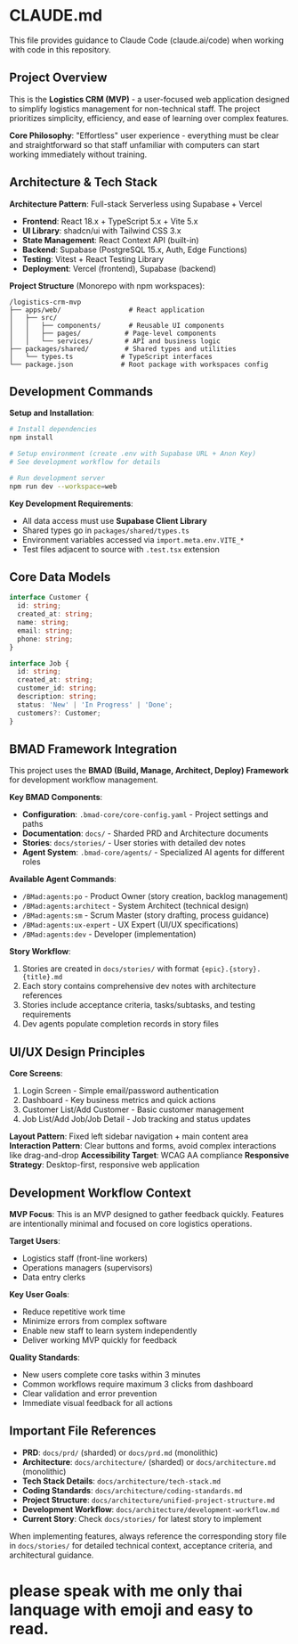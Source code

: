 # CLAUDE.md

This file provides guidance to Claude Code (claude.ai/code) when working with code in this repository.

## Project Overview

This is the **Logistics CRM (MVP)** - a user-focused web application designed to simplify logistics management for non-technical staff. The project prioritizes simplicity, efficiency, and ease of learning over complex features.

**Core Philosophy**: "Effortless" user experience - everything must be clear and straightforward so that staff unfamiliar with computers can start working immediately without training.

## Architecture & Tech Stack

**Architecture Pattern**: Full-stack Serverless using Supabase + Vercel
- **Frontend**: React 18.x + TypeScript 5.x + Vite 5.x
- **UI Library**: shadcn/ui with Tailwind CSS 3.x
- **State Management**: React Context API (built-in)
- **Backend**: Supabase (PostgreSQL 15.x, Auth, Edge Functions)
- **Testing**: Vitest + React Testing Library
- **Deployment**: Vercel (frontend), Supabase (backend)

**Project Structure** (Monorepo with npm workspaces):
```
/logistics-crm-mvp
├── apps/web/                 # React application
│   ├── src/
│   │   ├── components/       # Reusable UI components
│   │   ├── pages/           # Page-level components
│   │   └── services/        # API and business logic
├── packages/shared/         # Shared types and utilities
│   └── types.ts            # TypeScript interfaces
└── package.json            # Root package with workspaces config
```

## Development Commands

**Setup and Installation**:
```bash
# Install dependencies
npm install

# Setup environment (create .env with Supabase URL + Anon Key)
# See development workflow for details

# Run development server
npm run dev --workspace=web
```

**Key Development Requirements**:
- All data access must use **Supabase Client Library**
- Shared types go in `packages/shared/types.ts`
- Environment variables accessed via `import.meta.env.VITE_*`
- Test files adjacent to source with `.test.tsx` extension

## Core Data Models

```typescript
interface Customer {
  id: string;
  created_at: string;
  name: string;
  email: string;
  phone: string;
}

interface Job {
  id: string;
  created_at: string;
  customer_id: string;
  description: string;
  status: 'New' | 'In Progress' | 'Done';
  customers?: Customer;
}
```

## BMAD Framework Integration

This project uses the **BMAD (Build, Manage, Architect, Deploy) Framework** for development workflow management.

**Key BMAD Components**:
- **Configuration**: `.bmad-core/core-config.yaml` - Project settings and paths
- **Documentation**: `docs/` - Sharded PRD and Architecture documents
- **Stories**: `docs/stories/` - User stories with detailed dev notes
- **Agent System**: `.bmad-core/agents/` - Specialized AI agents for different roles

**Available Agent Commands**:
- `/BMad:agents:po` - Product Owner (story creation, backlog management)
- `/BMad:agents:architect` - System Architect (technical design)
- `/BMad:agents:sm` - Scrum Master (story drafting, process guidance)
- `/BMad:agents:ux-expert` - UX Expert (UI/UX specifications)
- `/BMad:agents:dev` - Developer (implementation)

**Story Workflow**:
1. Stories are created in `docs/stories/` with format `{epic}.{story}.{title}.md`
2. Each story contains comprehensive dev notes with architecture references
3. Stories include acceptance criteria, tasks/subtasks, and testing requirements
4. Dev agents populate completion records in story files

## UI/UX Design Principles

**Core Screens**:
1. Login Screen - Simple email/password authentication
2. Dashboard - Key business metrics and quick actions
3. Customer List/Add Customer - Basic customer management
4. Job List/Add Job/Job Detail - Job tracking and status updates

**Layout Pattern**: Fixed left sidebar navigation + main content area
**Interaction Pattern**: Clear buttons and forms, avoid complex interactions like drag-and-drop
**Accessibility Target**: WCAG AA compliance
**Responsive Strategy**: Desktop-first, responsive web application

## Development Workflow Context

**MVP Focus**: This is an MVP designed to gather feedback quickly. Features are intentionally minimal and focused on core logistics operations.

**Target Users**: 
- Logistics staff (front-line workers)
- Operations managers (supervisors)
- Data entry clerks

**Key User Goals**:
- Reduce repetitive work time
- Minimize errors from complex software
- Enable new staff to learn system independently
- Deliver working MVP quickly for feedback

**Quality Standards**:
- New users complete core tasks within 3 minutes
- Common workflows require maximum 3 clicks from dashboard
- Clear validation and error prevention
- Immediate visual feedback for all actions

## Important File References

- **PRD**: `docs/prd/` (sharded) or `docs/prd.md` (monolithic)
- **Architecture**: `docs/architecture/` (sharded) or `docs/architecture.md` (monolithic)
- **Tech Stack Details**: `docs/architecture/tech-stack.md`
- **Coding Standards**: `docs/architecture/coding-standards.md`
- **Project Structure**: `docs/architecture/unified-project-structure.md`
- **Development Workflow**: `docs/architecture/development-workflow.md`
- **Current Story**: Check `docs/stories/` for latest story to implement

When implementing features, always reference the corresponding story file in `docs/stories/` for detailed technical context, acceptance criteria, and architectural guidance.

# please speak with me only thai lanquage with emoji and easy to read.